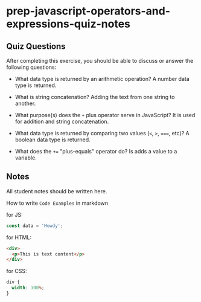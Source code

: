 # prep-javascript-operators-and-expressions-quiz-notes

## Quiz Questions

After completing this exercise, you should be able to discuss or answer the following questions:

- What data type is returned by an arithmetic operation?
  A number data type is returned.

- What is string concatenation?
  Adding the text from one string to another.

- What purpose(s) does the `+` plus operator serve in JavaScript?
  It is used for addition and string concatenation.

- What data type is returned by comparing two values (`<`, `>`, `===`, etc)?
  A boolean data type is returned.

- What does the `+=` "plus-equals" operator do?
  Is adds a value to a variable.

## Notes

All student notes should be written here.

How to write `Code Examples` in markdown

for JS:

```javascript
const data = 'Howdy';
```

for HTML:

```html
<div>
  <p>This is text content</p>
</div>
```

for CSS:

```css
div {
  width: 100%;
}
```
